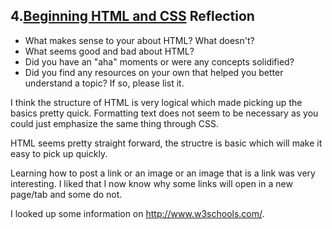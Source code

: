 ## 4.[Beginning HTML and CSS](4_beginning_HTML_CSS/readme.mc) Reflection

* What makes sense to your about HTML? What doesn't? 
* What seems good and bad about HTML?
* Did you have an "aha" moments or were any concepts solidified?
* Did you find any resources on your own that helped you better understand a topic? If so, please list it.

I think the structure of HTML is very logical which made picking up the basics pretty quick.  Formatting text does not seem to be necessary as you could just emphasize the same thing through CSS.

HTML seems pretty straight forward, the structre is basic which will make it easy to pick up quickly.  

Learning how to post a link or an image or an image that is a link was very interesting.  I liked that I now know why some links will open in a new page/tab and some do not.

I looked up some information on http://www.w3schools.com/.